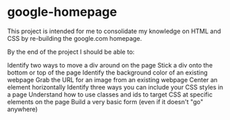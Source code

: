 # google-homepage

This project is intended for me to consolidate my knowledge on HTML and CSS by re-building the google.com homepage.

By the end of the project I should be able to:

Identify two ways to move a div around on the page
Stick a div onto the bottom or top of the page
Identify the background color of an existing webpage
Grab the URL for an image from an existing webpage
Center an element horizontally
Identify three ways you can include your CSS styles in a page
Understand how to use classes and ids to target CSS at specific elements on the page
Build a very basic form (even if it doesn't "go" anywhere)